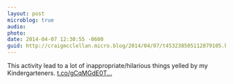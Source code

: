 ```yaml
---
layout: post
microblog: true
audio: 
photo: 
date: 2014-04-07 12:30:55 -0600
guid: http://craigmcclellan.micro.blog/2014/04/07/t453238505112879105.html
---
```

This activity lead to a lot of inappropriate/hilarious things yelled by my Kindergarteners. [t.co/gCqMGdE0T...](http://t.co/gCqMGdE0T8)
